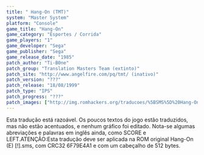 ```yaml
---
title: " Hang-On (TMT)"
system: "Master System"
platform: "Console"
game_title: "Hang-On"
game_category: "Esportes / Corrida"
game_players: "1"
game_developer: "Sega"
game_publisher: "Sega"
game_release_date: "1985"
patch_author: "Ti-B0ne"
patch_group: "Translation Masters Team (extinto)"
patch_site: "http://www.angelfire.com/pq/tmt/ (inativo)"
patch_version: "???"
patch_release: "18/08/1999"
patch_type: "IPS"
patch_progress: "???"
patch_images: ["http://img.romhackers.org/traducoes/%5BSMS%5D%20Hang-On%20-%20TMT%20-%201.png","http://img.romhackers.org/traducoes/%5BSMS%5D%20Hang-On%20-%20TMT%20-%202.png","http://img.romhackers.org/traducoes/%5BSMS%5D%20Hang-On%20-%20TMT%20-%203.png"]
---
```

Esta tradução está razoável. Os poucos textos do jogo estão traduzidos, mas não estão acentuados, e nenhum gráfico foi editado. Nota-se algumas abreviações e palavras em inglês ainda, como SCORE e LEFT.ATENÇÃO:Esta tradução deve ser aplicada na ROM original Hang-On (E) [!].sms, com CRC32 6F79E4A1 e com um cabeçalho de 512 bytes.